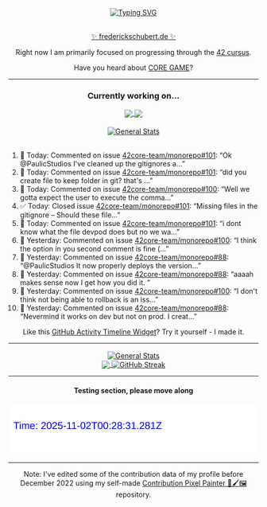 <div align="center">
	<a href="https://git.io/typing-svg"><img src="https://readme-typing-svg.demolab.com?font=Fira+Code&size=30&pause=1000&color=70A5FD&background=1A1B27&center=true&vCenter=true&repeat=false&random=false&width=550&lines=%F0%9F%91%8B+Hello+World!+I'm+Freddy!+%F0%9F%96%96" alt="Typing SVG" /></a>
</div>
<br>
<div align="center">
	<p></p><a href="https://frederickschubert.de">✨ frederickschubert.de ✨</a></p>
	<p>Right now I am primarily focused on progressing through the <a href="https://github.com/FreddyMSchubert/42_cursus">42 cursus</a>.</p>
	<p>Have you heard about <a href="https://coregame.de/">CORE GAME</a>?</p>
</div>

<hr>

<div align="center">

### Currently working on...

<!-- [![current_repo](https://github-readme-stats.vercel.app/api/pin/?username=FreddyMSchubert&repo=Crafty_Concoctions&theme=tokyonight)](https://github.com/FreddyMSchubert/Crafty_Concoctions) -->

<div align="center">
	<a href="https://github.com/Reptudn/42_transcendence" target="_blank">
		<img align="center" src="https://github-readme-stats.vercel.app/api/pin/?username=Reptudn&repo=42_transcendence&theme=tokyonight" />
	</a>
	<a href="https://github.com/42core-team/monorepo" target="_blank">
		<img align="center" src="https://github-readme-stats.vercel.app/api/pin/?username=42core-team&repo=monorepo&theme=tokyonight" />
	</a>
</div>

<br>

<div align="center">
	<a href="https://github.com/FreddyMSchubert/42_cursus" target="_blank">
		<img align="center" src="https://github-readme-stats.vercel.app/api/pin/?username=FreddyMSchubert&repo=42_cursus&theme=tokyonight" alt="General Stats" />
	</a>
</div>

<br>

<div align="left">
<ol>
<!-- ACTIVITY:START -->
<li>💬 Today: Commented on issue <a href="https://github.com/42core-team/monorepo/issues/101#issuecomment-3290476923">42core-team/monorepo#101</a>: “Ok @PaulicStudios I've cleaned up the gitignores a…”</li>
<li>💬 Today: Commented on issue <a href="https://github.com/42core-team/monorepo/issues/101#issuecomment-3290470506">42core-team/monorepo#101</a>: “did you create file to keep folder in git? that's …”</li>
<li>💬 Today: Commented on issue <a href="https://github.com/42core-team/monorepo/issues/100#issuecomment-3289962982">42core-team/monorepo#100</a>: “Well we gotta expect the user to execute the comma…”</li>
<li>✅ Today: Closed issue <a href="https://github.com/42core-team/monorepo/issues/101">42core-team/monorepo#101</a>: “Missing files in the gitignore – Should these file…”</li>
<li>💬 Today: Commented on issue <a href="https://github.com/42core-team/monorepo/issues/101#issuecomment-3289949915">42core-team/monorepo#101</a>: “i dont know what the file devpod does but no we wa…”</li>
<li>💬 Yesterday: Commented on issue <a href="https://github.com/42core-team/monorepo/issues/100#issuecomment-3289934814">42core-team/monorepo#100</a>: “I think the option in you second comment is fine (…”</li>
<li>💬 Yesterday: Commented on issue <a href="https://github.com/42core-team/monorepo/issues/88#issuecomment-3289888139">42core-team/monorepo#88</a>: “@PaulicStudios It now properly deploys the version…”</li>
<li>💬 Yesterday: Commented on issue <a href="https://github.com/42core-team/monorepo/issues/88#issuecomment-3289882486">42core-team/monorepo#88</a>: “aaaah makes sense now I get how you did it. ”</li>
<li>💬 Yesterday: Commented on issue <a href="https://github.com/42core-team/monorepo/issues/100#issuecomment-3289877516">42core-team/monorepo#100</a>: “I don't think not being able to rollback is an iss…”</li>
<li>💬 Yesterday: Commented on issue <a href="https://github.com/42core-team/monorepo/issues/88#issuecomment-3289858214">42core-team/monorepo#88</a>: “Nevermind it works on dev but not on prod. I creat…”</li>
<!-- ACTIVITY:END -->
</ol>
</div>

Like this [GitHub Activity Timeline Widget](https://github.com/FreddyMSchubert/github-activity-timeline)? Try it yourself - I made it.

<hr>

<div align="center">
	<a href="https://github.com/anuraghazra/github-readme-stats" target="_blank">
		<img height=200 align="center" src="https://github-readme-stats.vercel.app/api?username=FreddyMSchubert&show_icons=true&theme=tokyonight&card_width=650" alt="General Stats" />
	</a>
</div>

<div align="center">
	<a href="https://github.com/anuraghazra/github-readme-stats" target="_blank">
		<img height=200 align="center" src="https://github-readme-stats.vercel.app/api/top-langs/?username=FreddyMSchubert&layout=donut&theme=tokyonight&card_width=320">
	</a>
	<a href="https://github.com/DenverCoder1/github-readme-streak-stats" target="_blank">
		<img height=200 align="center" src="https://streak-stats.demolab.com?user=FreddyMSchubert&theme=tokyonight&date_format=j%20M%5B%20Y%5D&card_width=320&card_height=200&hide_total_contributions=true" alt="GitHub Streak" />
	</a>
</div>

<hr>

#### Testing section, please move along

![GitHub Defenders SVG](https://github.com/FreddyMSchubert/FreddyMSchubert/blob/github_defenders_output/output.svg)

<hr>

Note: I've edited some of the contribution data of my profile before December 2022 using my self-made [Contribution Pixel Painter 🎨🖌️🖼️](https://github.com/FreddyMSchubert/contribution-pixel-painter) repository.
